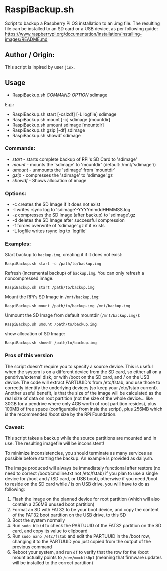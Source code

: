 # RaspiBackup.sh
Script to backup a Raspberry Pi OS installation to an .img file. 
The resulting file can be installed to an SD card or a USB device, as per following guide: 
https://www.raspberrypi.org/documentation/installation/installing-images/README.md  


## Author / Origin:

This script is inpired by user `jinx`.


## Usage

* RaspiBackup.sh _COMMAND_ _OPTION_ sdimage

E.g.:
* RaspiBackup.sh start [-cslzdf] [-L logfile] sdimage
* RaspiBackup.sh mount [-c] sdimage [mountdir]
* RaspiBackup.sh umount sdimage [mountdir]
* RaspiBackup.sh gzip [-df] sdimage
* RaspiBackup.sh showdf sdimage
### Commands:

* *start* - starts complete backup of RPi's SD Card to 'sdimage'
* *mount* - mounts the 'sdimage' to 'mountdir' (default: /mnt/'sdimage'/)
* *umount* - unmounts the 'sdimage' from 'mountdir'
* *gzip* - compresses the 'sdimage' to 'sdimage'.gz
* *showdf* - Shows allocation of image
### Options:

* -c creates the SD Image if it does not exist
* -l writes rsync log to 'sdimage'-YYYYmmddHHMMSS.log
* -z compresses the SD Image (after backup) to 'sdimage'.gz
* -d deletes the SD Image after successful compression
* -f forces overwrite of 'sdimage'.gz if it exists
* -L logfile writes rsync log to 'logfile'

### Examples:

Start backup to `backup.img`, creating it if it does not exist:
```
RaspiBackup.sh start -c /path/to/backup.img
```


Refresh (incremental backup) of `backup.img`. You can only refresh a noncompressed image. 
```
RaspiBackup.sh start /path/to/backup.img
```


Mount the RPi's SD Image in `/mnt/backup.img`:
```
RaspiBackup.sh mount /path/to/backup.img /mnt/backup.img
```

Unmount the SD Image from default mountdir (`/mnt/backup.img/`):
```
RaspiBackup.sh umount /path/to/backup.img
```

show allocation of SD Image:
```
RaspiBackup.sh showdf /path/to/backup.img
```


### Pros of this version

The script doesn't require you to specify a source device. This is useful when the system is on a different device from the SD card, so either all on a pendrive/external disk, or with /boot on the SD card, and / on the USB device.
The code will extract PARTUUID's from /etc/fstab, and use those to correctly identify the underlying devices (so keep your /etc/fstab current).
Another useful benefit, is that the size of the image will be calculated as the real size of data on root partition (not the size of the whole device... like 30GB for a pendrive where only 4GB worth of root partition resides), plus 100MB of free space (configurabile from insie the script), plus 256MB which is the recommended /boot size by the RPi Foundation.

### Caveat:

This script takes a backup while the source partitions are mounted and in use. The resulting imagefile will be inconsistent!

To minimize inconsistencies, you should terminate as many services as possible before starting the backup. An example is provided as daily.sh.

The image produced will always be immediately functional after restore (no need to correct /boot/cmdline.txt not /etc/fstab) if you plan to use a single device for /boot and / (SD card, or USB boot), otherwise if you need /boot to reside on the SD card while / is on USB drive, you will have to do as following:

1. Flash the image on the planned device for root partition (which will also contain a 256MB unused boot partition)
2. Format an SD with FAT32 to be your boot device, and copy the content of the FAT32 boot partition on the USB drive, to this SD
3. Boot the system normally
4. Run `sudo blkid` to check the PARTUUID of the FAT32 partition on the SD card, and copy its value to clipboard
5. Run `sudo nano /etc/fstab` and edit the PARTUUID in the /boot row, changing it to the PARTUUID you just copied from the output of the previous command
6. Reboot your system, and run `df` to verify that the row for the /boot mount actually points to `/dev/mmcblk0p1` (meaning that firmware updates will be installed to the correct partition)
